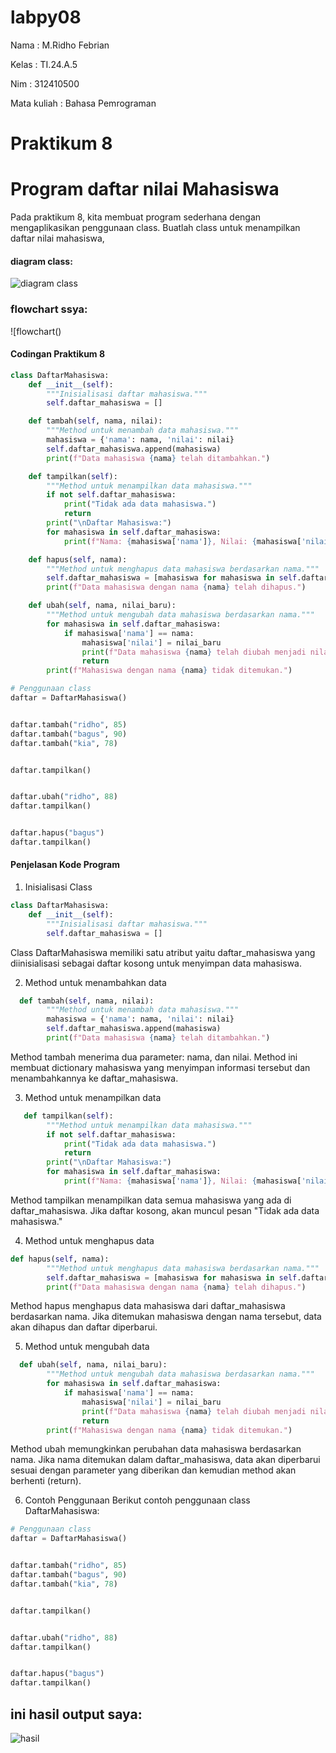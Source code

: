 # labpy08

Nama        : M.Ridho Febrian <p>

Kelas       : TI.24.A.5 <p>

Nim         : 312410500 <p>

Mata kuliah : Bahasa Pemrograman <p>

# Praktikum 8

# Program daftar nilai Mahasiswa

Pada praktikum 8, kita membuat program sederhana dengan mengaplikasikan penggunaan class. Buatlah
class untuk menampilkan daftar nilai mahasiswa,

#### diagram class:
![diagram class]()

### flowchart ssya:
![flowchart()
#### Codingan Praktikum 8

```python
class DaftarMahasiswa:
    def __init__(self):
        """Inisialisasi daftar mahasiswa."""
        self.daftar_mahasiswa = []

    def tambah(self, nama, nilai):
        """Method untuk menambah data mahasiswa."""
        mahasiswa = {'nama': nama, 'nilai': nilai}
        self.daftar_mahasiswa.append(mahasiswa)
        print(f"Data mahasiswa {nama} telah ditambahkan.")

    def tampilkan(self):
        """Method untuk menampilkan data mahasiswa."""
        if not self.daftar_mahasiswa:
            print("Tidak ada data mahasiswa.")
            return
        print("\nDaftar Mahasiswa:")
        for mahasiswa in self.daftar_mahasiswa:
            print(f"Nama: {mahasiswa['nama']}, Nilai: {mahasiswa['nilai']}")

    def hapus(self, nama):
        """Method untuk menghapus data mahasiswa berdasarkan nama."""
        self.daftar_mahasiswa = [mahasiswa for mahasiswa in self.daftar_mahasiswa if mahasiswa['nama'] != nama]
        print(f"Data mahasiswa dengan nama {nama} telah dihapus.")

    def ubah(self, nama, nilai_baru):
        """Method untuk mengubah data mahasiswa berdasarkan nama."""
        for mahasiswa in self.daftar_mahasiswa:
            if mahasiswa['nama'] == nama:
                mahasiswa['nilai'] = nilai_baru
                print(f"Data mahasiswa {nama} telah diubah menjadi nilai {nilai_baru}.")
                return
        print(f"Mahasiswa dengan nama {nama} tidak ditemukan.")

# Penggunaan class
daftar = DaftarMahasiswa()


daftar.tambah("ridho", 85)
daftar.tambah("bagus", 90)
daftar.tambah("kia", 78)


daftar.tampilkan()


daftar.ubah("ridho", 88)
daftar.tampilkan()


daftar.hapus("bagus")
daftar.tampilkan()
```

#### Penjelasan Kode Program

1. Inisialisasi Class
```python
class DaftarMahasiswa:
    def __init__(self):
        """Inisialisasi daftar mahasiswa."""
        self.daftar_mahasiswa = []
```

Class DaftarMahasiswa memiliki satu atribut yaitu daftar_mahasiswa yang diinisialisasi sebagai daftar kosong untuk menyimpan data mahasiswa.

2. Method untuk menambahkan data
```python
  def tambah(self, nama, nilai):
        """Method untuk menambah data mahasiswa."""
        mahasiswa = {'nama': nama, 'nilai': nilai}
        self.daftar_mahasiswa.append(mahasiswa)
        print(f"Data mahasiswa {nama} telah ditambahkan.")
```

Method tambah menerima dua parameter: nama, dan nilai. Method ini membuat dictionary mahasiswa yang menyimpan informasi tersebut dan menambahkannya ke daftar_mahasiswa.

3. Method untuk menampilkan data
```python
   def tampilkan(self):
        """Method untuk menampilkan data mahasiswa."""
        if not self.daftar_mahasiswa:
            print("Tidak ada data mahasiswa.")
            return
        print("\nDaftar Mahasiswa:")
        for mahasiswa in self.daftar_mahasiswa:
            print(f"Nama: {mahasiswa['nama']}, Nilai: {mahasiswa['nilai']}")
```

Method tampilkan menampilkan data semua mahasiswa yang ada di daftar_mahasiswa. Jika daftar kosong, akan muncul pesan "Tidak ada data mahasiswa."


4. Method untuk menghapus data
```python
def hapus(self, nama):
        """Method untuk menghapus data mahasiswa berdasarkan nama."""
        self.daftar_mahasiswa = [mahasiswa for mahasiswa in self.daftar_mahasiswa if mahasiswa['nama'] != nama]
        print(f"Data mahasiswa dengan nama {nama} telah dihapus.")
```

Method hapus menghapus data mahasiswa dari daftar_mahasiswa berdasarkan nama. Jika ditemukan mahasiswa dengan nama tersebut, data akan dihapus dan daftar diperbarui.


5. Method untuk mengubah data
```python
  def ubah(self, nama, nilai_baru):
        """Method untuk mengubah data mahasiswa berdasarkan nama."""
        for mahasiswa in self.daftar_mahasiswa:
            if mahasiswa['nama'] == nama:
                mahasiswa['nilai'] = nilai_baru
                print(f"Data mahasiswa {nama} telah diubah menjadi nilai {nilai_baru}.")
                return
        print(f"Mahasiswa dengan nama {nama} tidak ditemukan.")
```

Method ubah memungkinkan perubahan data mahasiswa berdasarkan nama. Jika nama ditemukan dalam daftar_mahasiswa, data akan diperbarui sesuai dengan parameter yang diberikan dan kemudian method akan berhenti (return).

6. Contoh Penggunaan
Berikut contoh penggunaan class DaftarMahasiswa:
```python
# Penggunaan class
daftar = DaftarMahasiswa()


daftar.tambah("ridho", 85)
daftar.tambah("bagus", 90)
daftar.tambah("kia", 78)


daftar.tampilkan()


daftar.ubah("ridho", 88)
daftar.tampilkan()


daftar.hapus("bagus")
daftar.tampilkan()
```

## ini hasil output saya:

![hasil]()
